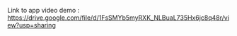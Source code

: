 Link to app video demo : https://drive.google.com/file/d/1FsSMYb5myRXK_NLBuaL735Hx6jc8q48r/view?usp=sharing
